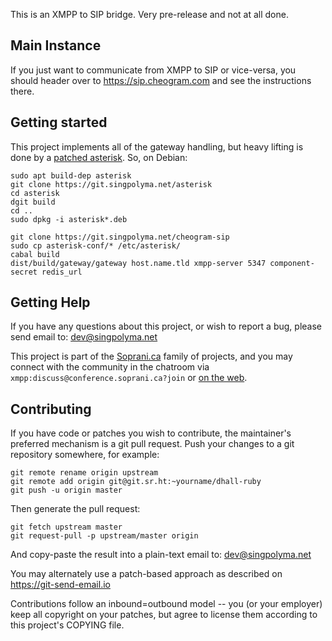 This is an XMPP to SIP bridge. Very pre-release and not at all done.

## Main Instance

If you just want to communicate from XMPP to SIP or vice-versa, you should header over to https://sip.cheogram.com and see the instructions there.

## Getting started

This project implements all of the gateway handling, but heavy lifting is done by a [patched asterisk](https://git.singpolyma.net/asterisk).  So, on Debian:

    sudo apt build-dep asterisk
    git clone https://git.singpolyma.net/asterisk
    cd asterisk
    dgit build
    cd ..
    sudo dpkg -i asterisk*.deb

    git clone https://git.singpolyma.net/cheogram-sip
    sudo cp asterisk-conf/* /etc/asterisk/
    cabal build
    dist/build/gateway/gateway host.name.tld xmpp-server 5347 component-secret redis_url

## Getting Help

If you have any questions about this project, or wish to report a bug, please send email to: dev@singpolyma.net

This project is part of the [Soprani.ca](https://soprani.ca) family of projects, and you may connect with the community in the chatroom via `xmpp:discuss@conference.soprani.ca?join` or [on the web](https://anonymous.cheogram.com/discuss@conference.soprani.ca).

## Contributing

If you have code or patches you wish to contribute, the maintainer's preferred mechanism is a git pull request.  Push your changes to a git repository somewhere, for example:

    git remote rename origin upstream
    git remote add origin git@git.sr.ht:~yourname/dhall-ruby
    git push -u origin master

Then generate the pull request:

    git fetch upstream master
    git request-pull -p upstream/master origin

And copy-paste the result into a plain-text email to: dev@singpolyma.net

You may alternately use a patch-based approach as described on https://git-send-email.io

Contributions follow an inbound=outbound model -- you (or your employer) keep all copyright on your patches, but agree to license them according to this project's COPYING file.
